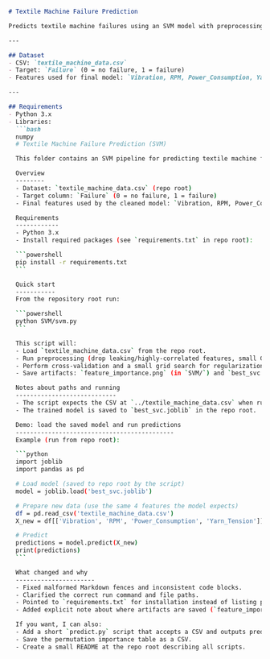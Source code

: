 
````markdown
# Textile Machine Failure Prediction

Predicts textile machine failures using an SVM model with preprocessing, PCA, and regularization.

---

## Dataset
- CSV: `textile_machine_data.csv`
- Target: `Failure` (0 = no failure, 1 = failure)
- Features used for final model: `Vibration, RPM, Power_Consumption, Yarn_Tension`

---

## Requirements
- Python 3.x
- Libraries:
  ```bash
  numpy
  # Textile Machine Failure Prediction (SVM)

  This folder contains an SVM pipeline for predicting textile machine failures from sensor data.

  Overview
  --------
  - Dataset: `textile_machine_data.csv` (repo root)
  - Target column: `Failure` (0 = no failure, 1 = failure)
  - Final features used by the cleaned model: `Vibration, RPM, Power_Consumption, Yarn_Tension`

  Requirements
  ------------
  - Python 3.x
  - Install required packages (see `requirements.txt` in repo root):

  ```powershell
  pip install -r requirements.txt
  ```

  Quick start
  -----------
  From the repository root run:

  ```powershell
  python SVM/svm.py
  ```

  This script will:
  - Load `textile_machine_data.csv` from the repo root.
  - Run preprocessing (drop leaking/highly-correlated features, small Gaussian noise), PCA, and an SVC pipeline.
  - Perform cross-validation and a small grid search for regularization (C).
  - Save artifacts: `feature_importance.png` (in `SVM/`) and `best_svc.joblib` (in repo root).

  Notes about paths and running
  ----------------------------
  - The script expects the CSV at `../textile_machine_data.csv` when run from `SVM/`, or `textile_machine_data.csv` when run from repo root. Running `python SVM/svm.py` from repo root is the recommended approach.
  - The trained model is saved to `best_svc.joblib` in the repo root.

  Demo: load the saved model and run predictions
  --------------------------------------------
  Example (run from repo root):

  ```python
  import joblib
  import pandas as pd

  # Load model (saved to repo root by the script)
  model = joblib.load('best_svc.joblib')

  # Prepare new data (use the same 4 features the model expects)
  df = pd.read_csv('textile_machine_data.csv')
  X_new = df[['Vibration', 'RPM', 'Power_Consumption', 'Yarn_Tension']].iloc[:5]

  # Predict
  predictions = model.predict(X_new)
  print(predictions)
  ```

  What changed and why
  ----------------------
  - Fixed malformed Markdown fences and inconsistent code blocks.
  - Clarified the correct run command and file paths.
  - Pointed to `requirements.txt` for installation instead of listing packages inline.
  - Added explicit note about where artifacts are saved (`feature_importance.png` in `SVM/`, `best_svc.joblib` in repo root).

  If you want, I can also:
  - Add a short `predict.py` script that accepts a CSV and outputs predictions.
  - Save the permutation importance table as a CSV.
  - Create a small README at the repo root describing all scripts.
